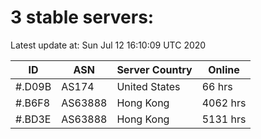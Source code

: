 # 3 stable servers:

Latest update at: Sun Jul 12 16:10:09 UTC 2020

| ID | ASN | Server Country | Online |
| -- | --- | -------------- | ------ |
| #.D09B | AS174 | United States | 66 hrs |
| #.B6F8 | AS63888 | Hong Kong | 4062 hrs |
| #.BD3E | AS63888 | Hong Kong | 5131 hrs |

